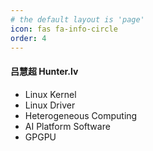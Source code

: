 ```yaml
---
# the default layout is 'page'
icon: fas fa-info-circle
order: 4
---
```


#### 吕慧超 Hunter.lv

- Linux Kernel
- Linux Driver
- Heterogeneous Computing
- AI Platform Software
- GPGPU
